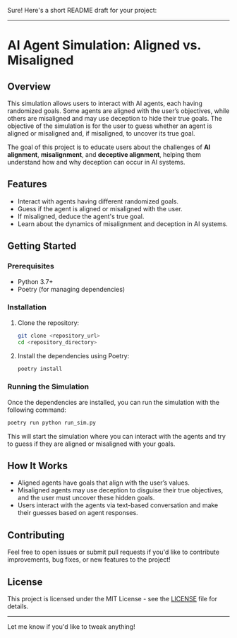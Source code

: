 Sure! Here's a short README draft for your project:

---

# AI Agent Simulation: Aligned vs. Misaligned

## Overview
This simulation allows users to interact with AI agents, each having randomized goals. Some agents are aligned with the user’s objectives, while others are misaligned and may use deception to hide their true goals. The objective of the simulation is for the user to guess whether an agent is aligned or misaligned and, if misaligned, to uncover its true goal.

The goal of this project is to educate users about the challenges of **AI alignment**, **misalignment**, and **deceptive alignment**, helping them understand how and why deception can occur in AI systems.

## Features
- Interact with agents having different randomized goals.
- Guess if the agent is aligned or misaligned with the user.
- If misaligned, deduce the agent's true goal.
- Learn about the dynamics of misalignment and deception in AI systems.

## Getting Started

### Prerequisites
- Python 3.7+
- Poetry (for managing dependencies)

### Installation
1. Clone the repository:
   ```bash
   git clone <repository_url>
   cd <repository_directory>
   ```

2. Install the dependencies using Poetry:
   ```bash
   poetry install
   ```

### Running the Simulation
Once the dependencies are installed, you can run the simulation with the following command:

```bash
poetry run python run_sim.py
```

This will start the simulation where you can interact with the agents and try to guess if they are aligned or misaligned with your goals.

## How It Works
- Aligned agents have goals that align with the user’s values.
- Misaligned agents may use deception to disguise their true objectives, and the user must uncover these hidden goals.
- Users interact with the agents via text-based conversation and make their guesses based on agent responses.

## Contributing
Feel free to open issues or submit pull requests if you'd like to contribute improvements, bug fixes, or new features to the project!

## License
This project is licensed under the MIT License - see the [LICENSE](LICENSE) file for details.

---

Let me know if you'd like to tweak anything!